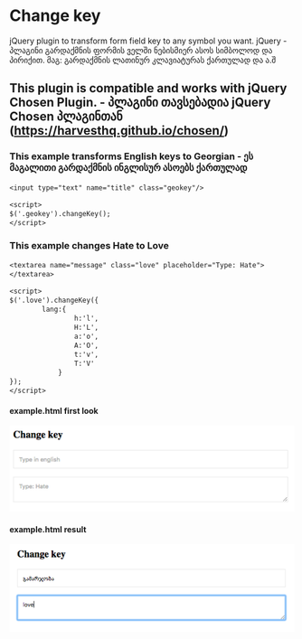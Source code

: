 # Change key

jQuery plugin to transform form field key to any symbol you want.
jQuery - პლაგინი გარდაქმნის ფორმის ველში ნებისმიერ ასოს სიმბოლოდ და პირიქით. 
მაგ: გარდაქმნის ლათინურ კლავიატურას ქართულად და ა.შ

## This plugin is compatible and works with jQuery Chosen Plugin. - პლაგინი თავსებადია jQuery Chosen პლაგინთან (https://harvesthq.github.io/chosen/)


### This example transforms English keys to Georgian - ეს მაგალითი გარდაქმნის ინგლისურ ასოებს ქართულად

```
<input type="text" name="title" class="geokey"/>
```

```
<script>
$('.geokey').changeKey();
</script>
```

### This example changes Hate to Love

```
<textarea name="message" class="love" placeholder="Type: Hate"></textarea>
```

```
<script>
$('.love').changeKey({
		lang:{
				h:'l',
				H:'L',
				a:'o',
				A:'O',
				t:'v',
				T:'V'
			}
});
</script>
```

#### example.html first look
![Alt text](https://raw.githubusercontent.com/Vatia13/change-key/master/1.png "First look in example.html")

#### example.html result
![Alt text](https://raw.githubusercontent.com/Vatia13/change-key/master/2.png "Result in example.html")

